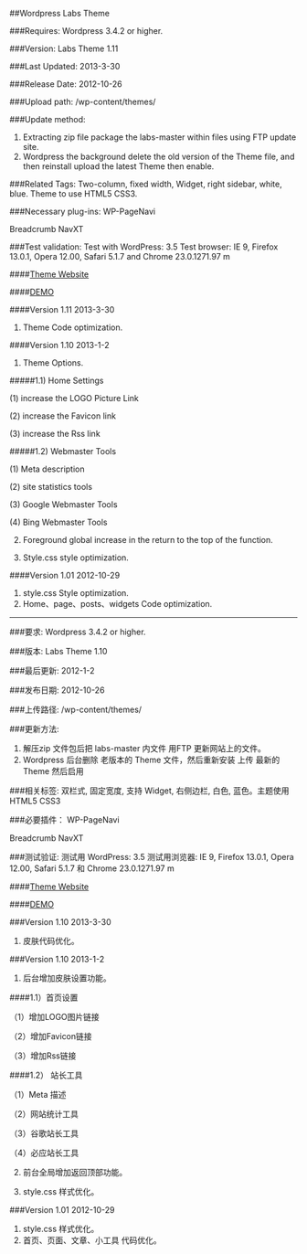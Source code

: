 ##Wordpress Labs Theme

###Requires: 
Wordpress 3.4.2 or higher.

###Version: 
Labs Theme 1.11

###Last Updated: 
2013-3-30

###Release Date: 
2012-10-26

###Upload path:
/wp-content/themes/

###Update method:
1. Extracting zip file package the labs-master within files using FTP update site.
2. Wordpress the background delete the old version of the Theme file, and then reinstall upload the latest Theme then enable.

###Related Tags:
Two-column, fixed width, Widget, right sidebar, white, blue. Theme to use HTML5 CSS3.
 
###Necessary plug-ins:
WP-PageNavi

Breadcrumb NavXT
 
###Test validation:
Test with WordPress: 3.5
Test browser: IE 9, Firefox 13.0.1, Opera 12.00, Safari 5.1.7 and Chrome 23.0.1271.97 m


####[Theme Website](http://labs.cnfph.me/labs-theme/)    

####[DEMO](http://labs.cnfph.me/demo/)

####Version 1.11 2013-3-30
1. Theme Code optimization.

####Version 1.10 2013-1-2
1. Theme Options.

  #####1.1) Home Settings
  
  (1) increase the LOGO Picture Link
  
  (2) increase the Favicon link
  
  (3) increase the Rss link
  
  #####1.2) Webmaster Tools
  
  (1) Meta description
  
  (2) site statistics tools
  
  (3) Google Webmaster Tools
  
  (4) Bing Webmaster Tools
  
2. Foreground global increase in the return to the top of the function.

3. Style.css style optimization.

####Version 1.01 2012-10-29
1. style.css Style optimization.
2. Home、page、posts、widgets Code optimization.

---------------------------------------------------------------------------------------------------------------------

###要求: 
Wordpress 3.4.2 or higher.

###版本: 
Labs Theme 1.10

###最后更新:
2012-1-2

###发布日期: 
2012-10-26

###上传路径:
/wp-content/themes/

###更新方法:
1. 解压zip 文件包后把 labs-master 内文件 用FTP 更新网站上的文件。
2. Wordpress 后台删除 老版本的 Theme 文件，然后重新安装 上传 最新的Theme 然后启用

###相关标签:
双栏式, 固定宽度, 支持 Widget, 右侧边栏, 白色, 蓝色。主题使用 HTML5 CSS3
 
###必要插件：
WP-PageNavi

Breadcrumb NavXT
 
###测试验证:
测试用 WordPress: 3.5
测试用浏览器: IE 9, Firefox 13.0.1, Opera 12.00, Safari 5.1.7 和 Chrome 23.0.1271.97 m

####[Theme Website](http://labs.cnfph.me/labs-theme/)    

####[DEMO](http://labs.cnfph.me/demo/)

###Version 1.10 2013-3-30
1. 皮肤代码优化。

###Version 1.10 2013-1-2
1. 后台增加皮肤设置功能。

  ####1.1）首页设置
  
  （1）增加LOGO图片链接
  
  （2）增加Favicon链接
  
  （3）增加Rss链接
  
  ####1.2） 站长工具
  
  （1）Meta 描述
  
  （2）网站统计工具
  
  （3）谷歌站长工具
  
  （4）必应站长工具
  
2. 前台全局增加返回顶部功能。

3. style.css 样式优化。

###Version 1.01 2012-10-29
1. style.css 样式优化。
2. 首页、页面、文章、小工具 代码优化。
